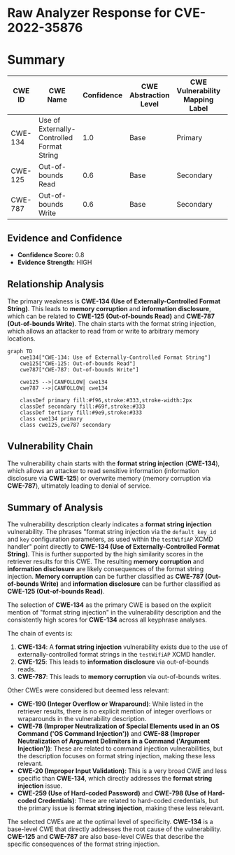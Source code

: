 # Raw Analyzer Response for CVE-2022-35876

# Summary
| CWE ID | CWE Name | Confidence | CWE Abstraction Level | CWE Vulnerability Mapping Label | CWE-Vulnerability Mapping Notes |
|---|---|---|---|---|---|
| CWE-134 | Use of Externally-Controlled Format String | 1.0 | Base | Primary | Allowed |
| CWE-125 | Out-of-bounds Read | 0.6 | Base | Secondary | Allowed |
| CWE-787 | Out-of-bounds Write | 0.6 | Base | Secondary | Allowed |

## Evidence and Confidence

*   **Confidence Score:** 0.8
*   **Evidence Strength:** HIGH

## Relationship Analysis
The primary weakness is **CWE-134 (Use of Externally-Controlled Format String)**. This leads to **memory corruption** and **information disclosure**, which can be related to **CWE-125 (Out-of-bounds Read)** and **CWE-787 (Out-of-bounds Write)**. The chain starts with the format string injection, which allows an attacker to read from or write to arbitrary memory locations.

```mermaid
graph TD
    cwe134["CWE-134: Use of Externally-Controlled Format String"]
    cwe125["CWE-125: Out-of-bounds Read"]
    cwe787["CWE-787: Out-of-bounds Write"]
    
    cwe125 -->|CANFOLLOW| cwe134
    cwe787 -->|CANFOLLOW| cwe134
    
    classDef primary fill:#f96,stroke:#333,stroke-width:2px
    classDef secondary fill:#69f,stroke:#333
    classDef tertiary fill:#9e9,stroke:#333
    class cwe134 primary
    class cwe125,cwe787 secondary
```

## Vulnerability Chain
The vulnerability chain starts with the **format string injection** (**CWE-134**), which allows an attacker to read sensitive information (information disclosure via **CWE-125**) or overwrite memory (memory corruption via **CWE-787**), ultimately leading to denial of service.

## Summary of Analysis
The vulnerability description clearly indicates a **format string injection** vulnerability. The phrases "format string injection via the `default_key_id` and `key` configuration parameters, as used within the `testWifiAP` XCMD handler" point directly to **CWE-134 (Use of Externally-Controlled Format String)**. This is further supported by the high similarity scores in the retriever results for this CWE. The resulting **memory corruption** and **information disclosure** are likely consequences of the format string injection. **Memory corruption** can be further classified as **CWE-787 (Out-of-bounds Write)** and **information disclosure** can be further classified as **CWE-125 (Out-of-bounds Read)**.

The selection of **CWE-134** as the primary CWE is based on the explicit mention of "format string injection" in the vulnerability description and the consistently high scores for **CWE-134** across all keyphrase analyses.

The chain of events is:
1.  **CWE-134**: A **format string injection** vulnerability exists due to the use of externally-controlled format strings in the `testWifiAP` XCMD handler.
2.  **CWE-125**: This leads to **information disclosure** via out-of-bounds reads.
3.  **CWE-787**: This leads to **memory corruption** via out-of-bounds writes.

Other CWEs were considered but deemed less relevant:

*   **CWE-190 (Integer Overflow or Wraparound)**: While listed in the retriever results, there is no explicit mention of integer overflows or wraparounds in the vulnerability description.
*   **CWE-78 (Improper Neutralization of Special Elements used in an OS Command ('OS Command Injection'))** and **CWE-88 (Improper Neutralization of Argument Delimiters in a Command ('Argument Injection'))**: These are related to command injection vulnerabilities, but the description focuses on format string injection, making these less relevant.
*   **CWE-20 (Improper Input Validation)**: This is a very broad CWE and less specific than **CWE-134**, which directly addresses the **format string injection** issue.
*   **CWE-259 (Use of Hard-coded Password)** and **CWE-798 (Use of Hard-coded Credentials)**: These are related to hard-coded credentials, but the primary issue is **format string injection**, making these less relevant.

The selected CWEs are at the optimal level of specificity. **CWE-134** is a base-level CWE that directly addresses the root cause of the vulnerability. **CWE-125** and **CWE-787** are also base-level CWEs that describe the specific consequences of the format string injection.